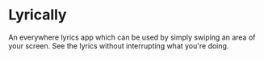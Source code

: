 # Lyrically

An everywhere lyrics app which can be used by simply swiping an area of your screen. See the lyrics without interrupting what you're doing.

